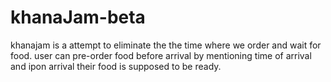 # khanaJam-beta
khanajam is a attempt to eliminate the the time where we order and wait for food. user can pre-order food before arrival by mentioning time of arrival and ipon arrival their food is supposed to be ready.
